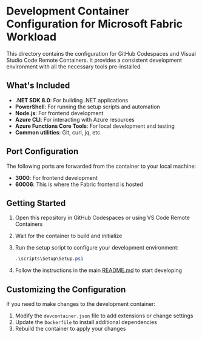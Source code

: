 # Development Container Configuration for Microsoft Fabric Workload

This directory contains the configuration for GitHub Codespaces and Visual Studio Code Remote Containers. It provides a consistent development environment with all the necessary tools pre-installed.

## What's Included

- **.NET SDK 8.0**: For building .NET applications
- **PowerShell**: For running the setup scripts and automation
- **Node.js**: For frontend development
- **Azure CLI**: For interacting with Azure resources
- **Azure Functions Core Tools**: For local development and testing
- **Common utilities**: Git, curl, jq, etc.

## Port Configuration

The following ports are forwarded from the container to your local machine:

- **3000**: For frontend development
- **60006**: This is where the Fabric frontend is hosted

## Getting Started

1. Open this repository in GitHub Codespaces or using VS Code Remote Containers
2. Wait for the container to build and initialize
3. Run the setup script to configure your development environment:

   ```powershell
   .\scripts\Setup\Setup.ps1
   ```

4. Follow the instructions in the main [README.md](../README.md) to start developing

## Customizing the Configuration

If you need to make changes to the development container:

1. Modify the `devcontainer.json` file to add extensions or change settings
2. Update the `Dockerfile` to install additional dependencies
3. Rebuild the container to apply your changes